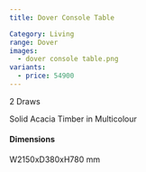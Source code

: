 ```yaml
---
title: Dover Console Table

Category: Living
range: Dover
images:
  - dover console table.png
variants:
  - price: 54900
---
```


2 Draws

Solid Acacia Timber in Multicolour

#### Dimensions

W2150xD380xH780 mm
